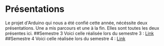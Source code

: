 # Présentations
Le projet d'Arduino qui nous a été confié cette année, nécéssite deux présentations. Une a mis parcours
et une à la fin. Elles sont toutes les deux présentes ici.
##Semestre 3
Voici celle réalisée lors du semestre 3 : [Link](S3)
##Semestre 4
Voici celle réalisée lors du semestre 4 : [Link](S4)